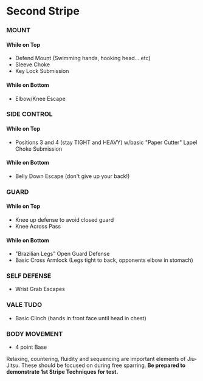 # Second Stripe
### MOUNT
#### While on Top
 - Defend Mount (Swimming hands, hooking head... etc)
 - Sleeve Choke
 - Key Lock Submission

#### While on Bottom
 - Elbow/Knee Escape


### SIDE CONTROL
#### While on Top
 - Positions 3 and 4 (stay TIGHT and HEAVY) w/basic "Paper Cutter" Lapel Choke Submission

#### While on Bottom
 - Belly Down Escape (don't give up your back!)


### GUARD
#### While on Top
 - Knee up defense to avoid closed guard
 - Knee Across Pass

#### While on Bottom
 - "Brazilian Legs" Open Guard Defense
 - Basic Cross Armlock (Legs tight to back, opponents elbow in stomach)

### SELF DEFENSE
 - Wrist Grab Escapes

### VALE TUDO
 - Basic Clinch (hands in front face until head in chest)

### BODY MOVEMENT
 - 4 point Base 

Relaxing, countering, fluidity and sequencing are important elements of Jiu-Jitsu. These should be focused on during free sparring. __Be prepared to demonstrate 1st Stripe Techniques for test.__
